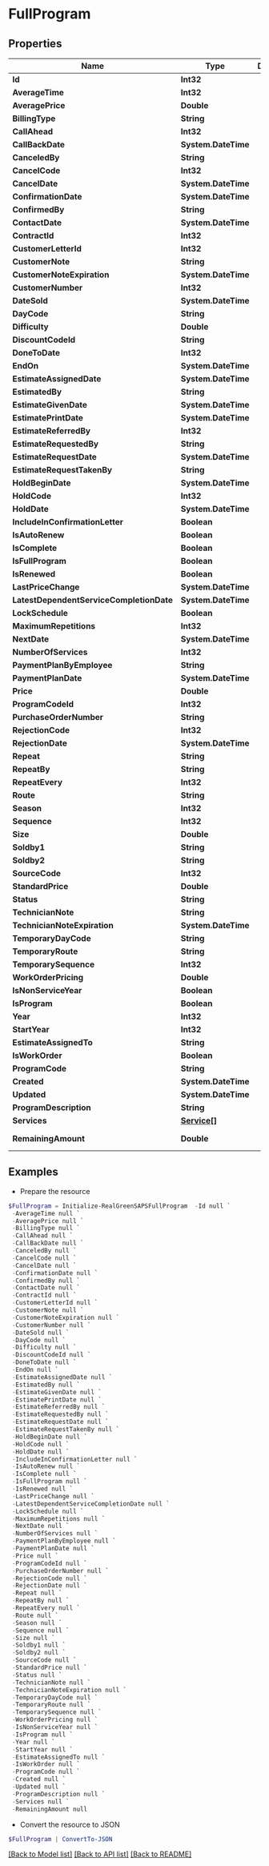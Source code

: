 # FullProgram
## Properties

Name | Type | Description | Notes
------------ | ------------- | ------------- | -------------
**Id** | **Int32** |  | [optional] 
**AverageTime** | **Int32** |  | [optional] 
**AveragePrice** | **Double** |  | [optional] 
**BillingType** | **String** |  | [optional] 
**CallAhead** | **Int32** |  | [optional] 
**CallBackDate** | **System.DateTime** |  | [optional] 
**CanceledBy** | **String** |  | [optional] 
**CancelCode** | **Int32** |  | [optional] 
**CancelDate** | **System.DateTime** |  | [optional] 
**ConfirmationDate** | **System.DateTime** |  | [optional] 
**ConfirmedBy** | **String** |  | [optional] 
**ContactDate** | **System.DateTime** |  | [optional] 
**ContractId** | **Int32** |  | [optional] 
**CustomerLetterId** | **Int32** |  | [optional] 
**CustomerNote** | **String** |  | [optional] 
**CustomerNoteExpiration** | **System.DateTime** |  | [optional] 
**CustomerNumber** | **Int32** |  | [optional] 
**DateSold** | **System.DateTime** |  | [optional] 
**DayCode** | **String** |  | [optional] 
**Difficulty** | **Double** |  | [optional] 
**DiscountCodeId** | **String** |  | [optional] 
**DoneToDate** | **Int32** |  | [optional] 
**EndOn** | **System.DateTime** |  | [optional] 
**EstimateAssignedDate** | **System.DateTime** |  | [optional] 
**EstimatedBy** | **String** |  | [optional] 
**EstimateGivenDate** | **System.DateTime** |  | [optional] 
**EstimatePrintDate** | **System.DateTime** |  | [optional] 
**EstimateReferredBy** | **Int32** |  | [optional] 
**EstimateRequestedBy** | **String** |  | [optional] 
**EstimateRequestDate** | **System.DateTime** |  | [optional] 
**EstimateRequestTakenBy** | **String** |  | [optional] 
**HoldBeginDate** | **System.DateTime** |  | [optional] 
**HoldCode** | **Int32** |  | [optional] 
**HoldDate** | **System.DateTime** |  | [optional] 
**IncludeInConfirmationLetter** | **Boolean** |  | [optional] 
**IsAutoRenew** | **Boolean** |  | [optional] 
**IsComplete** | **Boolean** |  | [optional] 
**IsFullProgram** | **Boolean** |  | [optional] 
**IsRenewed** | **Boolean** |  | [optional] 
**LastPriceChange** | **System.DateTime** |  | [optional] 
**LatestDependentServiceCompletionDate** | **System.DateTime** |  | [optional] 
**LockSchedule** | **Boolean** |  | [optional] 
**MaximumRepetitions** | **Int32** |  | [optional] 
**NextDate** | **System.DateTime** |  | [optional] 
**NumberOfServices** | **Int32** |  | [optional] 
**PaymentPlanByEmployee** | **String** |  | [optional] 
**PaymentPlanDate** | **System.DateTime** |  | [optional] 
**Price** | **Double** |  | [optional] 
**ProgramCodeId** | **Int32** |  | [optional] 
**PurchaseOrderNumber** | **String** |  | [optional] 
**RejectionCode** | **Int32** |  | [optional] 
**RejectionDate** | **System.DateTime** |  | [optional] 
**Repeat** | **String** |  | [optional] 
**RepeatBy** | **String** |  | [optional] 
**RepeatEvery** | **Int32** |  | [optional] 
**Route** | **String** |  | [optional] 
**Season** | **Int32** |  | [optional] 
**Sequence** | **Int32** |  | [optional] 
**Size** | **Double** |  | [optional] 
**Soldby1** | **String** |  | [optional] 
**Soldby2** | **String** |  | [optional] 
**SourceCode** | **Int32** |  | [optional] 
**StandardPrice** | **Double** |  | [optional] 
**Status** | **String** |  | [optional] 
**TechnicianNote** | **String** |  | [optional] 
**TechnicianNoteExpiration** | **System.DateTime** |  | [optional] 
**TemporaryDayCode** | **String** |  | [optional] 
**TemporaryRoute** | **String** |  | [optional] 
**TemporarySequence** | **Int32** |  | [optional] 
**WorkOrderPricing** | **Double** |  | [optional] 
**IsNonServiceYear** | **Boolean** |  | [optional] 
**IsProgram** | **Boolean** |  | [optional] 
**Year** | **Int32** |  | [optional] 
**StartYear** | **Int32** |  | [optional] 
**EstimateAssignedTo** | **String** |  | [optional] 
**IsWorkOrder** | **Boolean** |  | [optional] 
**ProgramCode** | **String** |  | [optional] 
**Created** | **System.DateTime** |  | [optional] 
**Updated** | **System.DateTime** |  | [optional] 
**ProgramDescription** | **String** |  | [optional] 
**Services** | [**Service[]**](Service.md) |  | [optional] 
**RemainingAmount** | **Double** |  | [optional] [readonly] 

## Examples

- Prepare the resource
```powershell
$FullProgram = Initialize-RealGreenSAPSFullProgram  -Id null `
 -AverageTime null `
 -AveragePrice null `
 -BillingType null `
 -CallAhead null `
 -CallBackDate null `
 -CanceledBy null `
 -CancelCode null `
 -CancelDate null `
 -ConfirmationDate null `
 -ConfirmedBy null `
 -ContactDate null `
 -ContractId null `
 -CustomerLetterId null `
 -CustomerNote null `
 -CustomerNoteExpiration null `
 -CustomerNumber null `
 -DateSold null `
 -DayCode null `
 -Difficulty null `
 -DiscountCodeId null `
 -DoneToDate null `
 -EndOn null `
 -EstimateAssignedDate null `
 -EstimatedBy null `
 -EstimateGivenDate null `
 -EstimatePrintDate null `
 -EstimateReferredBy null `
 -EstimateRequestedBy null `
 -EstimateRequestDate null `
 -EstimateRequestTakenBy null `
 -HoldBeginDate null `
 -HoldCode null `
 -HoldDate null `
 -IncludeInConfirmationLetter null `
 -IsAutoRenew null `
 -IsComplete null `
 -IsFullProgram null `
 -IsRenewed null `
 -LastPriceChange null `
 -LatestDependentServiceCompletionDate null `
 -LockSchedule null `
 -MaximumRepetitions null `
 -NextDate null `
 -NumberOfServices null `
 -PaymentPlanByEmployee null `
 -PaymentPlanDate null `
 -Price null `
 -ProgramCodeId null `
 -PurchaseOrderNumber null `
 -RejectionCode null `
 -RejectionDate null `
 -Repeat null `
 -RepeatBy null `
 -RepeatEvery null `
 -Route null `
 -Season null `
 -Sequence null `
 -Size null `
 -Soldby1 null `
 -Soldby2 null `
 -SourceCode null `
 -StandardPrice null `
 -Status null `
 -TechnicianNote null `
 -TechnicianNoteExpiration null `
 -TemporaryDayCode null `
 -TemporaryRoute null `
 -TemporarySequence null `
 -WorkOrderPricing null `
 -IsNonServiceYear null `
 -IsProgram null `
 -Year null `
 -StartYear null `
 -EstimateAssignedTo null `
 -IsWorkOrder null `
 -ProgramCode null `
 -Created null `
 -Updated null `
 -ProgramDescription null `
 -Services null `
 -RemainingAmount null
```

- Convert the resource to JSON
```powershell
$FullProgram | ConvertTo-JSON
```

[[Back to Model list]](../README.md#documentation-for-models) [[Back to API list]](../README.md#documentation-for-api-endpoints) [[Back to README]](../README.md)


